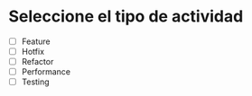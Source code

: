 # Seleccione el tipo de actividad
- [ ] Feature
- [ ] Hotfix
- [ ] Refactor
- [ ] Performance
- [ ] Testing
